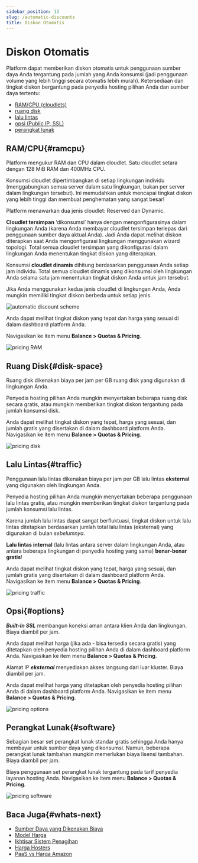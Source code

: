 ```yaml
---
sidebar_position: 13
slug: /automatic-discounts
title: Diskon Otomatis
---
```

# Diskon Otomatis

Platform dapat memberikan diskon otomatis untuk penggunaan sumber daya Anda tergantung pada jumlah yang Anda konsumsi (jadi penggunaan volume yang lebih tinggi secara otomatis lebih murah). Ketersediaan dan tingkat diskon bergantung pada penyedia hosting pilihan Anda dan sumber daya tertentu:

  * [RAM/CPU (cloudlets)](https://docs.dewacloud.com/docs/#ramcpu)
  * [ruang disk](https://docs.dewacloud.com/docs/#disk-space)
  * [lalu lintas](https://docs.dewacloud.com/docs/#traffic)
  * [opsi (Public IP, SSL)](https://docs.dewacloud.com/docs/#options)
  * [perangkat lunak](https://docs.dewacloud.com/docs/#software)

## RAM/CPU{#ramcpu}

Platform mengukur RAM dan CPU dalam cloudlet. Satu cloudlet setara dengan 128 MiB RAM dan 400MHz CPU.

Konsumsi cloudlet dipertimbangkan di setiap lingkungan individu (menggabungkan semua server dalam satu lingkungan, bukan per server dalam lingkungan tersebut). Ini memudahkan untuk mencapai tingkat diskon yang lebih tinggi dan membuat penghematan yang sangat besar!

Platform menawarkan dua jenis cloudlet: Reserved dan Dynamic.

**Cloudlet tersimpan** ‘dikonsumsi’ hanya dengan mengonfigurasinya dalam lingkungan Anda (karena Anda membayar cloudlet tersimpan terlepas dari penggunaan sumber daya aktual Anda). Jadi Anda dapat melihat diskon diterapkan saat Anda mengonfigurasi lingkungan menggunakan wizard topologi. Total semua cloudlet tersimpan yang dikonfigurasi dalam lingkungan Anda menentukan tingkat diskon yang diterapkan.

Konsumsi **cloudlet dinamis** dihitung berdasarkan penggunaan Anda setiap jam individu. Total semua cloudlet dinamis yang dikonsumsi oleh lingkungan Anda selama satu jam menentukan tingkat diskon Anda untuk jam tersebut.

Jika Anda menggunakan kedua jenis cloudlet di lingkungan Anda, Anda mungkin memiliki tingkat diskon berbeda untuk setiap jenis.

![automatic discount scheme](#)

Anda dapat melihat tingkat diskon yang tepat dan harga yang sesuai di dalam dashboard platform Anda.

Navigasikan ke item menu **Balance > Quotas & Pricing**.

![pricing RAM](#)

## Ruang Disk{#disk-space}

Ruang disk dikenakan biaya per jam per GB ruang disk yang digunakan di lingkungan Anda.

Penyedia hosting pilihan Anda mungkin menyertakan beberapa ruang disk secara gratis, atau mungkin memberikan tingkat diskon tergantung pada jumlah konsumsi disk.

Anda dapat melihat tingkat diskon yang tepat, harga yang sesuai, dan jumlah gratis yang disertakan di dalam dashboard platform Anda. Navigasikan ke item menu **Balance > Quotas & Pricing**.

![pricing disk](#)

## Lalu Lintas{#traffic}

Penggunaan lalu lintas dikenakan biaya per jam per GB lalu lintas **eksternal** yang digunakan oleh lingkungan Anda.

Penyedia hosting pilihan Anda mungkin menyertakan beberapa penggunaan lalu lintas gratis, atau mungkin memberikan tingkat diskon tergantung pada jumlah konsumsi lalu lintas.

Karena jumlah lalu lintas dapat sangat berfluktuasi, tingkat diskon untuk lalu lintas ditetapkan berdasarkan jumlah total lalu lintas (eksternal) yang digunakan di bulan _sebelumnya_.

**Lalu lintas internal** (lalu lintas antara server dalam lingkungan Anda, atau antara beberapa lingkungan di penyedia hosting yang sama) **benar-benar gratis**!

Anda dapat melihat tingkat diskon yang tepat, harga yang sesuai, dan jumlah gratis yang disertakan di dalam dashboard platform Anda. Navigasikan ke item menu **Balance > Quotas & Pricing**.

![pricing traffic](#)

## Opsi{#options}

_**Built-In SSL**_ membangun koneksi aman antara klien Anda dan lingkungan. Biaya diambil per jam.

Anda dapat melihat harga (jika ada - bisa tersedia secara gratis) yang ditetapkan oleh penyedia hosting pilihan Anda di dalam dashboard platform Anda. Navigasikan ke item menu **Balance > Quotas & Pricing**.

Alamat IP _**eksternal**_ menyediakan akses langsung dari luar kluster. Biaya diambil per jam.

Anda dapat melihat harga yang ditetapkan oleh penyedia hosting pilihan Anda di dalam dashboard platform Anda. Navigasikan ke item menu **Balance > Quotas & Pricing**.

![pricing options](#)

## Perangkat Lunak{#software}

Sebagian besar set perangkat lunak standar gratis sehingga Anda hanya membayar untuk sumber daya yang dikonsumsi. Namun, beberapa perangkat lunak tambahan mungkin memerlukan biaya lisensi tambahan. Biaya diambil per jam.

Biaya penggunaan set perangkat lunak tergantung pada tarif penyedia layanan hosting Anda. Navigasikan ke item menu **Balance > Quotas & Pricing**.

![pricing software](#)

## Baca Juga{#whats-next}

  * [Sumber Daya yang Dikenakan Biaya](https://docs.dewacloud.com/docs/resource-consumption/)
  * [Model Harga](https://docs.dewacloud.com/docs/pricing-model/)
  * [Ikhtisar Sistem Penagihan](https://docs.dewacloud.com/docs/billing-system/)
  * [Harga Hosters](https://docs.dewacloud.com/docs/pricing-pages/)
  * [PaaS vs Harga Amazon](https://www.virtuozzo.com/company/blog/fair-pricing-model-jelastic-vs-amazon/)